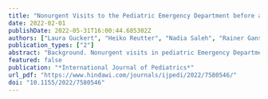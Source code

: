 ```yaml
---
title: "Nonurgent Visits to the Pediatric Emergency Department before and during the First Peak of the COVID-19 Pandemic"
date: 2022-02-01
publishDate: 2022-05-31T16:00:44.685302Z
authors: ["Laura Guckert", "Heiko Reutter", "Nadia Saleh", "Rainer Ganschow", "Andreas Müller", "Fabian Ebach"]
publication_types: ["2"]
abstract: "Background. Nonurgent visits in pediatric Emergency Departments are a growing burden. In order to find predictors for those nonurgent visits, we performed a retrospective analysis of unscheduled visits at the Pediatric Emergency Department of the University Hospital of Bonn, Germany, in the year 2017. Additionally, we compared these findings to unscheduled visits during the first peak of the worldwide pandemic of the Coronavirus disease 2019, to see if there would be an effect on nonurgent pediatric Emergency Department attendances. Methods. For our retrospective cohort study, we analyzed more than 5.000 visits at the pediatric Emergency Department of the University Hospital of Bonn, Germany, before and during the first peak of the ongoing worldwide pandemic of the Coronavirus disease 2019, particularly with regard to their urgency. Data included gender, age, zip code, urgency, and preexisting conditions. Results. Our study shows that more than half of unscheduled pediatric Emergency Department visits (69%) at the University Hospital in Bonn are for nonurgent reasons, with short living distance being a factor to present children to a pediatric Emergency Department, even with minor complaints. During the first peak of the pandemic of the Coronavirus disease 2019, nonurgent visits decreased significantly, potentially due to hesitation to attend a pediatric Emergency Department with minor issues, fearing an infection with SARS-CoV-2 at the hospital. Conclusion. Many people use pediatric Emergency Departments for nonemergency complaints. In order to address the reasons for nonurgent visits to pediatric Emergency Departments and to prevent parents from doing so, further studies and targeted education concepts for parents are needed."
featured: false
publication: "*International Journal of Pediatrics*"
url_pdf: "https://www.hindawi.com/journals/ijpedi/2022/7580546/"
doi: "10.1155/2022/7580546"
---
```


